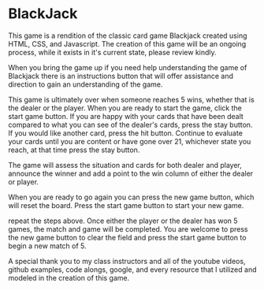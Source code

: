 # BlackJack
This game is a rendition of the classic card game Blackjack created using HTML, CSS, and Javascript.
The creation of this game will be an ongoing process, while it exists in it's current state, please review kindly.

When you bring the game up if you need help understanding the game of Blackjack there is an instructions button that will offer assistance and direction to gain an understanding of the game.

This game is ultimately over when someone reaches 5 wins, whether that is the dealer or the player.
When you are ready to start the game, click the start game button.
If you are happy with your cards that have been dealt compared to what you can see of the dealer's cards, press the stay button.
If you would like another card, press the hit button.
Continue to evaluate your cards until you are content or have gone over 21, whichever state you reach, at that time press the stay button.

The game will assess the situation and cards for both dealer and player, announce the winner and add a point to the win column of either the dealer or player.

When you are ready to go again you can press the new game button, which will reset the board.
Press the start game button to start your new game.

repeat the steps above.
Once either the player or the dealer has won 5 games, the match and game will be completed.
You are welcome to press the new game button to clear the field and press the start game button to begin a new match of 5.

A special thank you to my class instructors and all of the youtube videos, github examples, code alongs, google, and every resource that I utilized and modeled in the creation of this game.

